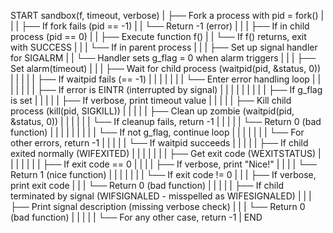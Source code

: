 START sandbox(f, timeout, verbose)
|
├── Fork a process with pid = fork()
|   |
|   ├── If fork fails (pid == -1)
|   |   └── Return -1 (error)
|   |
|   ├── If in child process (pid == 0)
|   |   ├── Execute function f()
|   |   └── If f() returns, exit with SUCCESS
|   |
|   └── If in parent process
|       |
|       ├── Set up signal handler for SIGALRM
|       |   └── Handler sets g_flag = 0 when alarm triggers
|       |
|       ├── Set alarm(timeout)
|       |
|       ├── Wait for child process (waitpid(pid, &status, 0))
|       |   |
|       |   ├── If waitpid fails (== -1)
|       |   |   |
|       |   |   └── Enter error handling loop
|       |   |       |
|       |   |       ├── If error is EINTR (interrupted by signal)
|       |   |       |   |
|       |   |       |   ├── If g_flag is set
|       |   |       |   |   ├── If verbose, print timeout value
|       |   |       |   |   ├── Kill child process (kill(pid, SIGKILL))
|       |   |       |   |   ├── Clean up zombie (waitpid(pid, &status, 0))
|       |   |       |   |   |   └── If cleanup fails, return -1
|       |   |       |   |   └── Return 0 (bad function)
|       |   |       |   |
|       |   |       |   └── If not g_flag, continue loop
|       |   |       |
|       |   |       └── For other errors, return -1
|       |   |
|       |   └── If waitpid succeeds
|       |       |
|       |       ├── If child exited normally (WIFEXITED)
|       |       |   |
|       |       |   ├── Get exit code (WEXITSTATUS)
|       |       |   |
|       |       |   ├── If exit code == 0
|       |       |   |   ├── If verbose, print "Nice!"
|       |       |   |   └── Return 1 (nice function)
|       |       |   |
|       |       |   └── If exit code != 0
|       |       |       ├── If verbose, print exit code
|       |       |       └── Return 0 (bad function)
|       |       |
|       |       ├── If child terminated by signal (WIFSIGNALED - misspelled as WIFESIGNALED)
|       |       |   ├── Print signal description (missing verbose check)
|       |       |   └── Return 0 (bad function)
|       |       |
|       |       └── For any other case, return -1
|
END